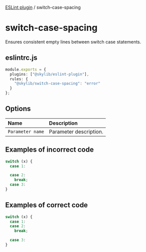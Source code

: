 [ESLint plugin](index.md) / switch-case-spacing

# switch-case-spacing

Ensures consistent empty lines between switch case statements.

## eslintrc.js

```ts
module.exports = {
  plugins: ["@skylib/eslint-plugin"],
  rules: {
    "@skylib/switch-case-spacing": "error"
  }
};
```

## Options

| Name | Description |
| :------ | :------ |
| `Parameter name` | Parameter description. |


## Examples of incorrect code

```ts
switch (x) {
  case 1:

  case 2:
    break;
  case 3:
}
```

## Examples of correct code

```ts
switch (x) {
  case 1:
  case 2:
    break;

  case 3:
}
```
